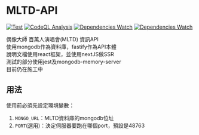 # MLTD-API

[![Test](https://github.com/nicks96432/mltd-api/actions/workflows/Test.yml/badge.svg?branch=main)](https://github.com/nicks96432/mltd-api/actions/workflows/Test.yml)
[![CodeQL Analysis](https://github.com/nicks96432/mltd-api/actions/workflows/CodeQLAnalysis.yml/badge.svg)](https://github.com/nicks96432/mltd-api/actions/workflows/CodeQLAnalysis.yml)
[![Dependencies Watch](https://status.david-dm.org/gh/nicks96432/mltd-api.svg)](https://david-dm.org/nicks96432/mltd-api)
[![Dependencies Watch](https://status.david-dm.org/gh/nicks96432/mltd-api.svg?type=dev)](https://david-dm.org/nicks96432/mltd-api?type=dev)  

偶像大師 百萬人演唱會(MLTD) 資訊API  
使用mongodb作為資料庫，fastify作為API本體  
說明文檔使用react框架，並使用nextJS做SSR  
測試的部分使用jest及mongodb-memory-server  
目前仍在施工中

## 用法

使用前必須先設定環境變數：

1. `MONGO_URL`：MLTD資料庫的mongodb位址
2. `PORT`(選用)：決定伺服器要跑在哪個port，預設是48763
